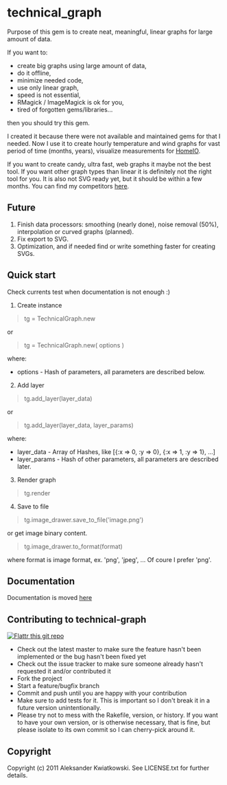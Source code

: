 technical_graph
===============

Purpose of this gem is to create neat, meaningful, linear graphs for large amount of data.

If you want to:

* create big graphs using large amount of data,
* do it offline,
* minimize needed code,
* use only linear graph,
* speed is not essential,
* RMagick / ImageMagick is ok for you,
* tired of forgotten gems/libraries...

then you should try this gem.

I created it because there were not available and maintained gems for that I needed. Now I use it to create hourly
temperature and wind graphs for vast period of time (months, years), visualize measurements for [HomeIO](https://github.com/akwiatkowski/HomeIO).

If you want to create candy, ultra fast, web graphs it maybe not the best tool. If you want other graph types than linear it
is definitely not the right tool for you. It is also not SVG ready yet, but it should be within a few months.
You can find my competitors [here](https://www.ruby-toolbox.com/categories/graphing).


Future
------

1. Finish data processors: smoothing (nearly done), noise removal (50%), interpolation or curved graphs (planned).
2. Fix export to SVG.
3. Optimization, and if needed find or write something faster for creating SVGs.


Quick start
-----------

Check currents test when documentation is not enough :)

1. Create instance

> tg = TechnicalGraph.new

or

> tg = TechnicalGraph.new( options )

where:

* options - Hash of parameters, all parameters are described below.

2. Add layer

> tg.add_layer(layer_data)

or

> tg.add_layer(layer_data, layer_params)

where:

* layer_data - Array of Hashes, like [{:x => 0, :y => 0}, {:x => 1, :y => 1}, ...]
* layer_params - Hash of other parameters, all parameters are described later.

3. Render graph

> tg.render

4. Save to file

> tg.image_drawer.save_to_file('image.png')

or get image binary content.

> tg.image_drawer.to_format(format)

where format is image format, ex. 'png', 'jpeg', ... Of coure I prefer 'png'.


Documentation
-------------

Documentation is moved [here](https://github.com/akwiatkowski/technical_graph/blob/master/DOCUMENTATION.md)


Contributing to technical-graph
-------------------------------

[![Flattr this git repo](http://api.flattr.com/button/flattr-badge-large.png)](https://flattr.com/submit/auto?user_id=bobik314&url=https://github.com/akwiatkowski/technical_graph&title=technical_graph&language=en_GB&tags=github&category=software)

* Check out the latest master to make sure the feature hasn't been implemented or the bug hasn't been fixed yet
* Check out the issue tracker to make sure someone already hasn't requested it and/or contributed it
* Fork the project
* Start a feature/bugfix branch
* Commit and push until you are happy with your contribution
* Make sure to add tests for it. This is important so I don't break it in a future version unintentionally.
* Please try not to mess with the Rakefile, version, or history. If you want to have your own version, or is otherwise necessary, that is fine, but please isolate to its own commit so I can cherry-pick around it.


Copyright
---------

Copyright (c) 2011 Aleksander Kwiatkowski. See LICENSE.txt for
further details.

